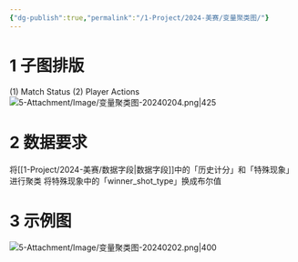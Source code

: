 ```yaml
---
{"dg-publish":true,"permalink":"/1-Project/2024-美赛/变量聚类图/"}
---
```


# 1 子图排版
(1) Match Status
(2) Player Actions
![5-Attachment/Image/变量聚类图-20240204.png|425](/img/user/5-Attachment/Image/%E5%8F%98%E9%87%8F%E8%81%9A%E7%B1%BB%E5%9B%BE-20240204.png)
# 2 数据要求
将[[1-Project/2024-美赛/数据字段\|数据字段]]中的「历史计分」和「特殊现象」进行聚类
将特殊现象中的「winner_shot_type」换成布尔值
# 3 示例图
![5-Attachment/Image/变量聚类图-20240202.png|400](/img/user/5-Attachment/Image/%E5%8F%98%E9%87%8F%E8%81%9A%E7%B1%BB%E5%9B%BE-20240202.png)